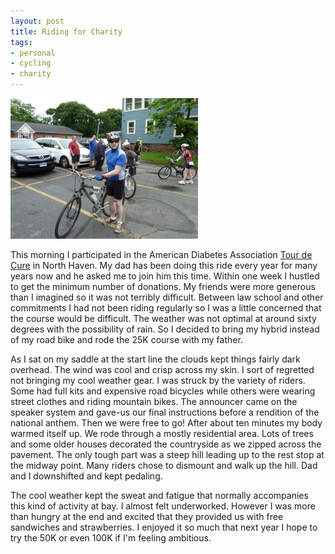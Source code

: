 ```yaml
---
layout: post
title: Riding for Charity
tags:
- personal
- cycling
- charity
---
```

![Matt Zagaja on his bicycle](/images/2011/06/P10101821-300x225.jpg "Matt Zagaja on his bicycle")

This morning I participated in the American Diabetes Association <a href="http://tour.diabetes.org/site/PageServer?pagename=TC_homepage">Tour de Cure</a> in North Haven. My dad has been doing this ride every year for many years now and he asked me to join him this time. Within one week I hustled to get the minimum number of donations. My friends were more generous than I imagined so it was not terribly difficult. Between law school and other commitments I had not been riding regularly so I was a little concerned that the course would be difficult. The weather was not optimal at around sixty degrees with the possibility of rain. So I decided to bring my hybrid instead of my road bike and rode the 25K course with my father. 

As I sat on my saddle at the start line the clouds kept things fairly dark overhead. The wind was cool and crisp across my skin. I sort of regretted not bringing my cool weather gear. I was struck by the variety of riders. Some had full kits and expensive road bicycles while others were wearing street clothes and riding mountain bikes. The announcer came on the speaker system and gave-us our final instructions before a rendition of the national anthem. Then we were free to go! After about ten minutes my body warmed itself up. We rode through a mostly residential area. Lots of trees and some older houses decorated the countryside as we zipped across the pavement. The only tough part was a steep hill leading up to the rest stop at the midway point. Many riders chose to dismount and walk up the hill. Dad and I downshifted and kept pedaling.
 
The cool weather kept the sweat and fatigue that normally accompanies this kind of activity at bay. I almost felt underworked. However I was more than hungry at the end and excited that they provided us with free sandwiches and strawberries. I enjoyed it so much that next year I hope to try the 50K or even 100K if I'm feeling ambitious.
